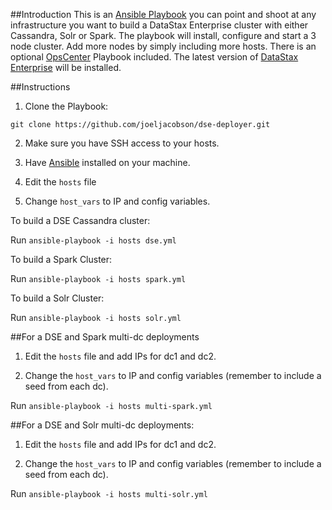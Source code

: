 ##Introduction
This is an [Ansible Playbook](http://docs.ansible.com/playbooks.html) you can point and shoot at any infrastructure you want to build a DataStax Enterprise cluster with either Cassandra, Solr or Spark. The playbook will install, configure and start a 3 node cluster. Add more nodes by simply including more hosts. There is an optional [OpsCenter](http://www.datastax.com/products/datastax-enterprise-visual-admin) Playbook included. The latest version of [DataStax Enterprise](http://www.datastax.com/what-we-offer/products-services/datastax-enterprise) will be installed.  

##Instructions
1. Clone the Playbook: 
```
git clone https://github.com/joeljacobson/dse-deployer.git
```
2. Make sure you have SSH access to your hosts. 

3. Have [Ansible](http://docs.ansible.com/intro_installation.html) installed on your machine.

5. Edit the ```hosts``` file

6. Change ```host_vars``` to IP and config variables.   

To build a DSE Cassandra cluster:

Run ```ansible-playbook -i hosts dse.yml```

To build a Spark Cluster:

Run ```ansible-playbook -i hosts spark.yml```

To build a Solr Cluster:

Run ```ansible-playbook -i hosts solr.yml```

##For a DSE and Spark multi-dc deployments

1. Edit the ```hosts``` file and add IPs for dc1 and dc2.

2. Change the ```host_vars``` to IP and config variables (remember to include a seed from each dc).

Run ```ansible-playbook -i hosts multi-spark.yml```

##For a DSE and Solr multi-dc deployments:

1. Edit the ```hosts``` file and add IPs for dc1 and dc2.

2. Change the ```host_vars``` to IP and config variables (remember to include a seed from each dc).

Run ```ansible-playbook -i hosts multi-solr.yml```
